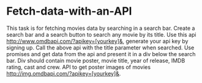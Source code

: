 # Fetch-data-with-an-API
This task is for fetching movies data by searching in a search bar. 
Create a search bar and a search button to search any movie by its title. Use this api http://www.omdbapi.com/?apikey=[yourkey]&, generate your api key by signing up. Call the above api with the title parameter when searched. Use promises and get data from the api and present it in a div below the search bar. 
Div should contain movie poster, movie title,  year of release, IMDB rating, cast and crew. 
API to get poster images of movies http://img.omdbapi.com/?apikey=[yourkey]&.
